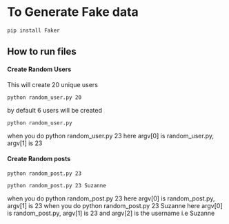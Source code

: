 # To Generate Fake data


```
pip install Faker
```


## How to run files

#### Create Random Users


This will create 20 unique users

```
python random_user.py 20
```

by default 6 users will be created

```
python random_user.py
```


when you do python random_user.py 23 here argv[0] is random_user.py, argv[1] is 23


#### Create Random posts


```
python random_post.py 23
```

```
python random_post.py 23 Suzanne
```


when you do python random_post.py 23 here argv[0] is random_post.py, argv[1] is 23
when you do python random_post.py 23 Suzanne here argv[0] is random_post.py, argv[1] is 23 and argv[2] is the username i.e Suzanne
        

